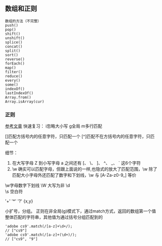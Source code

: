 ## 数组和正则

    数组的方法（不完整）
    push()
    pop()
    shift()
    unshift()
    splice()
    concat()
    split()
    sort()
    reverse()
    forEach()
    map()
    filter()
    reduce()
    every()
    some()
    indexOf()
    lastIndexOf()
    Array.from()
    Array.isArray(cur)

### 正则
[参考文章](https://www.jianshu.com/p/488d60349325)
快速复习：
i忽略大小写
g全局
m多行匹配

[]匹配方括号内的任意字符，只匹配一个
[^]匹配不在方括号内的任意字符，只匹配一个

细节：
1. 在大写字母 Z 到小写字母 a 之间还有 [、 \、 ]、 ^、 _、 ` 这6个字符
2. \w 确实可以匹配字母，但跟上面说的一样,也隐式的放大了匹配范围，\w 除了匹配大小字母外还匹配了数字和下划线，\w 与 [A-Za-z0-9_] 等价

\w字母数字下划线  \W 大写为非
\d  
\s 空白符

'+'
'*'
'?'
{x,y}


小扩号，分组。
正则在非全局(g)模式下，通过match方式，返回的数组第一个值整体匹配的字符串，其他值为通过括号分组匹配到的
```
'adobe cs9'.match(/[a-z]+\d+/);
// ["cs9"]
'adobe cs9'.match(/[a-z]+(\d+)/);
// ["cs9", "9"]
```